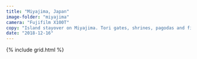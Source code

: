 ```yaml
---
title: "Miyajima, Japan"
image-folder: "miyajima"
camera: "Fujifilm X100T"
copy: "Island stayover on Miyajima. Tori gates, shrines, pagodas and fishing villages, this is rural Japan at its best."
date: "2018-12-16"
---
```


{% include grid.html %}
